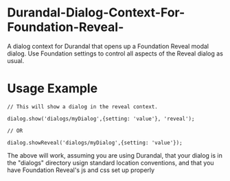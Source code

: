 Durandal-Dialog-Context-For-Foundation-Reveal-
==============================================

A dialog context for Durandal that opens up a Foundation Reveal modal dialog. Use Foundation settings to control all aspects of the Reveal dialog as usual.

Usage Example
=============

	// This will show a dialog in the reveal context.

    dialog.show('dialogs/myDialog',{setting: 'value'}, 'reveal');

    // OR

    dialog.showReveal('dialogs/myDialog',{setting: 'value'});

 The above will work, assuming you are using Durandal, that your dialog is in the "dialogs" directory usign standard location conventions, and that you have Foundation Reveal's js and css set up properly